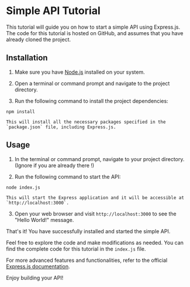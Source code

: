 # Simple API Tutorial

This tutorial will guide you on how to start a simple API using Express.js. The code for this tutorial is hosted on GitHub, and assumes that you have already cloned the project.

## Installation

1. Make sure you have [Node.js](https://nodejs.org) installed on your system.

2. Open a terminal or command prompt and navigate to the project directory.

3. Run the following command to install the project dependencies:

```
npm install
```

    This will install all the necessary packages specified in the `package.json` file, including Express.js.

## Usage

1. In the terminal or command prompt, navigate to your project directory. (Ignore if you are already there !)

2. Run the following command to start the API:

```
node index.js
```

    This will start the Express application and it will be accessible at `http://localhost:3000`.

3. Open your web browser and visit `http://localhost:3000` to see the "Hello World!" message.



That's it! You have successfully installed and started the simple API.

Feel free to explore the code and make modifications as needed. You can find the complete code for this tutorial in the `index.js` file.

For more advanced features and functionalities, refer to the official [Express.js documentation](https://expressjs.com/).


Enjoy building your API!

